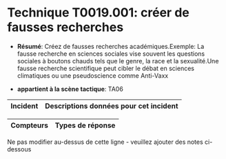 # Technique T0019.001: créer de fausses recherches

* **Résumé**: Créez de fausses recherches académiques.Exemple: La fausse recherche en sciences sociales vise souvent les questions sociales à boutons chauds tels que le genre, la race et la sexualité.Une fausse recherche scientifique peut cibler le débat en sciences climatiques ou une pseudoscience comme Anti-Vaxx

* **appartient à la scène tactique**: TA06


|Incident |Descriptions données pour cet incident |
|-------- |-------------------- |



|Compteurs |Types de réponse |
|-------- |-------------- |


Ne pas modifier au-dessus de cette ligne - veuillez ajouter des notes ci-dessous